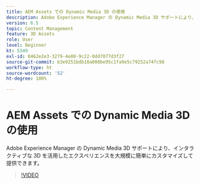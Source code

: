 ```yaml
---
title: AEM Assets での Dynamic Media 3D の使用
description: Adobe Experience Manager の Dynamic Media 3D サポートにより、インタラクティブな 3D を活用したエクスペリエンスを大規模に簡単にカスタマイズして配信できます
version: 6.5
topic: Content Management
feature: 3D Assets
role: User
level: Beginner
kt: 5349
exl-id: 8462e2e3-3279-4e80-9c22-0dd7077d3f27
source-git-commit: b3e9251bdb18a008be95c1fa9e5c79252a74fc98
workflow-type: ht
source-wordcount: '52'
ht-degree: 100%

---
```


# AEM Assets での Dynamic Media 3D の使用

Adobe Experience Manager の Dynamic Media 3D サポートにより、インタラクティブな 3D を活用したエクスペリエンスを大規模に簡単にカスタマイズして提供できます。

>[!VIDEO](https://video.tv.adobe.com/v/35156?quality=12&learn=on)
